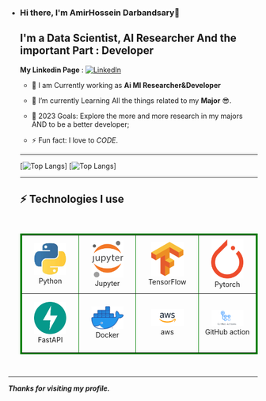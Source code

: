 - ### Hi there, I'm AmirHossein Darbandsary👋

  ## I'm a   Data Scientist, AI Researcher And the important Part : Developer 
  **My Linkedin Page** : [![LinkedIn](https://img.shields.io/badge/linkedin-%230077B5.svg?style=for-the-badge&logo=linkedin&logoColor=white)](https://www.linkedin.com/in/amirhosein-darbandsary-505803207/)
 

  * 🔭 I am Currently working as **Ai Ml Researcher&Developer** 

  - 🌱 I’m currently Learning  All the things related to my **Major** 😎.

  
  - 🥅 2023 Goals: Explore the more and more research in my majors AND to be a better developer;   

  - ⚡ Fun fact: I love to *CODE*.
  ---
  
  [![Top Langs](https://github-readme-stats.vercel.app/api/?username=amirhosein-kia-darbandsary&langs_count=5&theme=outrun&show_icons=true)]  [![Top Langs](https://github-readme-stats.vercel.app/api/top-langs/?username=amirhosein-kia-darbandsary&langs_count=5&theme=yeblu&show_icons=true)]
    
  
  ---
 


  
    ## ⚡  Technologies I use 
   
    <br>
    <div align="center">
        <table align="center" bordercolor="green" border=3>
            <tr bordercolor="red" border=2 >
                <td align="center" width="140" height="112.43">
                    <img src="./assets/icons/python.jpeg" width="65px"/>
                    <br /> Python
                </td>
                <td align="center" width="140" height="112.43">
                    <img src="./assets/icons/jupyter.png" width="65px"/>
                    <br /> Jupyter
                </td>
                <td align="center" width="140" height="112.43">
                    <img src="./assets/icons/tensorflow.png" width="65px"/>
                    <br /> TensorFlow
                </td>
                <td align="center" width="140" height="112.43">
                    <img src="./assets/icons/pytorch.png" width="65px"/>
                    <br /> Pytorch
                </td>  
            </tr>
           <tr bordercolor="blue" border=2>
               <td align="center" width="140" height="112.43">
                    <img src="./assets/icons/fastapi.png" width="65px"/>
                    <br /> FastAPI
                </td>
                <td align="center" width="140" height="112.43">
                    <img src="./assets/icons/docker.png" width="65px"/>
                    <br /> Docker
                </td>
                <td align="center" width="140" height="112.43">
                    <img src="./assets/icons/aws_logo_smile_1200x630.png" width="65px"/>
                    <br /> aws
                </td>
                 <td align="center" width="140" height="112.43">
                    <img src="./assets/icons/action.png" width="65px"/>
                    <br /> GitHub action
                </td>
           </tr>
        </table>
    </div>
    <br>
    

---

***Thanks for visiting my profile.***
